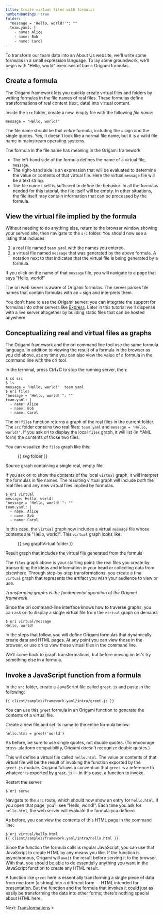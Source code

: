 ```yaml
---
title: Create virtual files with formulas
numberHeadings: true
folder: |
  "message = 'Hello, world!'": ""
  team.yaml: |
    - name: Alice
    - name: Bob
    - name: Carol
---
```


To transform our team data into an About Us website, we'll write some formulas in a small expression language. To lay some groundwork, we'll begin with "Hello, world" exercises of basic Origami formulas.

## Create a formula

The Origami framework lets you quickly create virtual files and folders by writing formulas in the file names of real files. These formulas define transformations of real content (text, data) into virtual content.

Inside the `src` folder, create a new, empty file with the following _file name_:

```console
message = 'Hello, world!'
```

The file name should be that _entire_ formula, including the `=` sign and the single quotes. Yes, it doesn't look like a normal file name, but it is a valid file name in mainstream operating systems.

The formula in the file name has meaning in the Origami framework.

- The left-hand side of the formula defines the name of a virtual file, `message`.
- The right-hand side is an expression that will be evaluated to determine the value or contents of that virtual file. Here the virtual `message` file will be a text string.
- The file name itself is sufficient to define the behavior. In all the formulas needed for this tutorial, the file itself will be empty. In other situations, the file itself may contain information that can be processed by the formula.

## View the virtual file implied by the formula

Without needing to do anything else, return to the browser window showing your served site, then navigate to the `src` folder. You should now see a listing that includes:

1. a real file named `team.yaml` with the names you entered.
1. a virtual file named `message` that was generated by the above formula. A notation next to that indicates that the virtual file is being generated by a formula.

If you click on the name of that `message` file, you will navigate to a page that says "Hello, world!"

The ori web server is aware of Origami formulas. The server parses file names that contain formulas with an `=` sign and interprets them.

You don't have to use the Origami server: you can integrate the support for formulas into other servers like [Express](http://expressjs.com/). Later in this tutorial we'll dispense with a live server altogether by building static files that can be hosted anywhere.

## Conceptualizing real and virtual files as graphs

The Origami framework and the ori command line tool use the same formula language. In addition to viewing the result of a formula in the browser as you did above, at any time you can also view the value of a formula in the command line with the ori tool.

In the terminal, press Ctrl+C to stop the running server, then:

```console
$ cd src
$ ls
message = 'Hello, world!'  team.yaml
$ ori files
"message = 'Hello, world!'": ""
team.yaml: |
  - name: Alice
  - name: Bob
  - name: Carol
```

The ori `files` function returns a graph of the real files in the current folder. The `src` folder contains two real files: `team.yaml` and `message = 'Hello, world!'`. If you ask ori to display the local `files` graph, it will list (in YAML form) the contents of those two files.

You can visualize the `files` graph like this:

<figure>
  {{ svg folder }}
</figure>
<figcaption>Source graph containing a single real, empty file</figcaption>

If you ask ori to show the contents of the local `virtual` graph, it will interpret the formulas in file names. The resulting virtual graph will include _both_ the real files and any new virtual files implied by formulas.

```console
$ ori virtual
message: Hello, world!
"message = 'Hello, world!'": ""
team.yaml: |
  - name: Alice
  - name: Bob
  - name: Carol
```

In this case, the `virtual` graph now includes a virtual `message` file whose contents are "Hello, world!". This `virtual` graph looks like:

<figure>
  {{ svg graphVirtual folder }}
</figure>
<figcaption>Result graph that includes the virtual file generated from the formula</figcaption>

The `files` graph above is your starting point: the real files you create by transcribing the ideas and information in your head or collecting data from elsewhere. Through step-by-step transformations, you create a final `virtual` graph that represents the artifact you wish your audience to view or use.

_Transforming graphs is the fundamental operation of the Origami framework._

Since the ori command-line interface knows how to traverse graphs, you can ask ori to display a single virtual file from the `virtual` graph on demand:

```console
$ ori virtual/message
Hello, world!
```

In the steps that follow, you will define Origami formulas that dynamically create data and HTML pages. At any point you can view those in the browser, or use ori to view those virtual files in the command line.

We'll come back to graph transformations, but before moving on let's try something else in a formula.

## Invoke a JavaScript function from a formula

In the `src` folder, create a JavaScript file called `greet.js` and paste in the following:

```{{'js'}}
{{ client/samples/framework.yaml/intro/greet.js }}
```

You can use this `greet` formula in an Origami function to generate the contents of a virtual file.

Create a new file and set its name to the entire formula below:

```console
hello.html = greet('world')
```

As before, be sure to use single quotes, not double quotes. (To encourage cross-platform compatibility, Origami doesn't recognize double quotes.)

This will define a virtual file called `hello.html`. The value or contents of that virtual file will be the result of invoking the function exported by the `greet.js` module. Origami follows a convention that `greet` is a reference to whatever is exported by `greet.js` — in this case, a function to invoke.

Restart the server:

```console
$ ori serve
```

Navigate to the `src` route, which should now show an entry for `hello.html`. If you open that page, you'll see "Hello, world!". Each time you ask for `hello.html`, the web server will evaluate the formula you defined.

As before, you can view the contents of this HTML page in the command line:

```console
$ ori virtual/hello.html
{{ client/samples/framework.yaml/intro/hello.html }}
```

Since the function the formula calls is regular JavaScript, you can use that JavaScript to create HTML by any means you like. If the function is asynchronous, Origami will `await` the result before serving it to the browser. With that, you should be able to do essentially anything you want in the JavaScript function to create any HTML result.

A function like `greet` here is essentially transforming a single piece of data from one form (a string) into a different form — HTML intended for presentation. But the function and the formula that invokes it could just as easily be transforming the data into other forms; there's nothing special about HTML here.

Next: [Transformations](intro3.html) »
